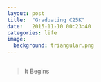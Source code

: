 ```yaml
---
layout: post
title:  "Graduating C25K"
date:   2015-11-10 00:23:40
categories: life
image:
  background: triangular.png
---
```

<img src="http://i.imgur.com/auQmcxL.jpg" alt="">

>It Begins
